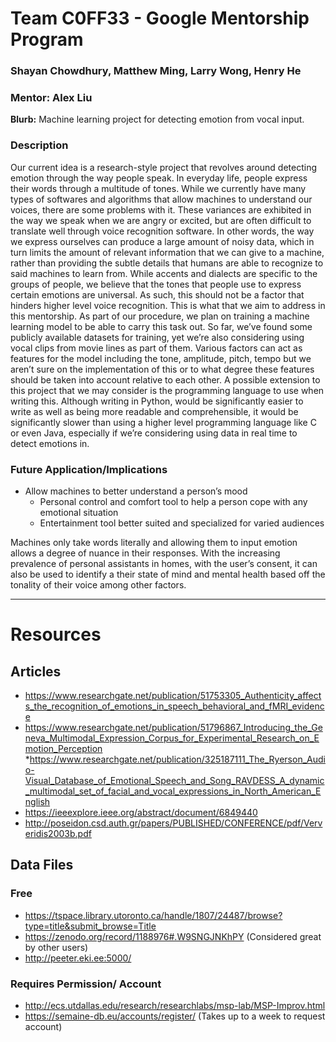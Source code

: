 # Team C0FF33 - Google Mentorship Program
### Shayan Chowdhury, Matthew Ming, Larry Wong, Henry He
### Mentor: Alex Liu

**Blurb:** Machine learning project for detecting emotion from vocal input.

### Description
Our current idea is a research-style project that revolves around detecting emotion through the way people speak. In everyday life, people express their words through a multitude of tones. While we currently have many types of softwares and algorithms that allow machines to understand our voices, there are some problems with it. These variances are exhibited in the way we speak when we are angry or excited, but are often difficult to translate well through voice recognition software. In other words, the way we express ourselves can produce a large amount of noisy data, which in turn limits the amount of relevant information that we can give to a machine, rather than providing the subtle details that humans are able to recognize to said machines to learn from. While accents and dialects are specific to the groups of people, we believe that the tones that people use to express certain emotions are universal. As such, this should not be a factor that hinders higher level voice recognition. This is what that we aim to address in this mentorship.
As part of our procedure, we plan on training a machine learning model to be able to carry this task out. So far, we’ve found some publicly available datasets for training, yet we’re also considering using vocal clips from movie lines as part of them. Various factors can act as features for the model including the tone, amplitude, pitch, tempo but we aren’t sure on the implementation of this or to what degree these features should be taken into account relative to each other. A possible extension to this project that we may consider is the programming language to use when writing this. Although writing in Python, would be significantly easier to write as well as being more readable and comprehensible, it would be significantly slower than using a higher level programming language like C or even Java, especially if we’re considering using data in real time to detect emotions in.

### Future Application/Implications
* Allow machines to better understand a person’s mood 
	* Personal control and comfort tool to help a person cope with any emotional situation
	* Entertainment tool better suited and specialized for varied audiences
	
Machines only take words literally and allowing them to input emotion allows a degree of nuance in their responses. With the increasing prevalence of personal assistants in homes, with the user’s consent, it can also be used to identify a their state of mind and mental health based off the tonality of their voice among other factors.
___
# Resources
## Articles
* https://www.researchgate.net/publication/51753305_Authenticity_affects_the_recognition_of_emotions_in_speech_behavioral_and_fMRI_evidence
* https://www.researchgate.net/publication/51796867_Introducing_the_Geneva_Multimodal_Expression_Corpus_for_Experimental_Research_on_Emotion_Perception
*https://www.researchgate.net/publication/325187111_The_Ryerson_Audio-Visual_Database_of_Emotional_Speech_and_Song_RAVDESS_A_dynamic_multimodal_set_of_facial_and_vocal_expressions_in_North_American_English
* https://ieeexplore.ieee.org/abstract/document/6849440
* http://poseidon.csd.auth.gr/papers/PUBLISHED/CONFERENCE/pdf/Ververidis2003b.pdf
## Data Files
### Free
* https://tspace.library.utoronto.ca/handle/1807/24487/browse?type=title&submit_browse=Title
* https://zenodo.org/record/1188976#.W9SNGJNKhPY (Considered great by other users)
* http://peeter.eki.ee:5000/
### Requires Permission/ Account
* http://ecs.utdallas.edu/research/researchlabs/msp-lab/MSP-Improv.html
* https://semaine-db.eu/accounts/register/ (Takes up to a week to request account)
